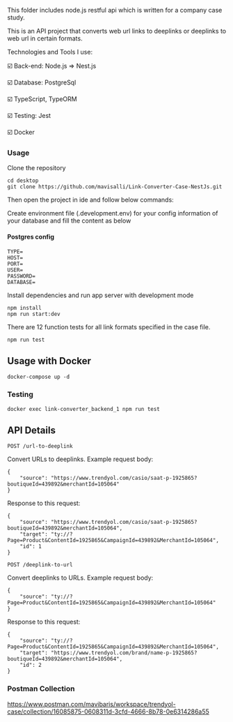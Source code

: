 This folder includes node.js restful api which is written for a company case study.

This is an API project that converts web url links to deeplinks or deeplinks to web url in certain formats.

Technologies and Tools I use:

:ballot_box_with_check: Back-end: Node.js => Nest.js

:ballot_box_with_check: Database: PostgreSql

:ballot_box_with_check: TypeScript, TypeORM

:ballot_box_with_check: Testing: Jest

:ballot_box_with_check: Docker

### Usage

Clone the repository

```
cd desktop
git clone https://github.com/mavisalli/Link-Converter-Case-NestJs.git
```

Then open the project in ide and follow below commands:

Create environment file (.development.env) for your config information of your database and fill the content as below

#### Postgres config

```
TYPE=
HOST=
PORT=
USER=
PASSWORD=
DATABASE=
```

Install dependencies and run app server with development mode

```
npm install
npm run start:dev
```

There are 12 function tests for all link formats specified in the case file.

```
npm run test
```

## Usage with Docker

```
docker-compose up -d
```

### Testing

```
docker exec link-converter_backend_1 npm run test
```

## API Details

`POST /url-to-deeplink`

Convert URLs to deeplinks. Example request body:

```
{
    "source": "https://www.trendyol.com/casio/saat-p-1925865?boutiqueId=439892&merchantId=105064"
}
```

Response to this request:

```
{
    "source": "https://www.trendyol.com/casio/saat-p-1925865?boutiqueId=439892&merchantId=105064",
    "target": "ty://?Page=Product&ContentId=1925865&CampaignId=439892&MerchantId=105064",
    "id": 1
}
```

`POST /deeplink-to-url`

Convert deeplinks to URLs. Example request body:

```
{
    "source": "ty://?Page=Product&ContentId=1925865&CampaignId=439892&MerchantId=105064"
}
```

Response to this request:

```
{
    "source": "ty://?Page=Product&ContentId=1925865&CampaignId=439892&MerchantId=105064",
    "target": "https://www.trendyol.com/brand/name-p-1925865?boutiqueId=439892&merchantId=105064",
    "id": 2
}
```

### Postman Collection

https://www.postman.com/mavibaris/workspace/trendyol-case/collection/16085875-0608311d-3cfd-4666-8b78-0e6314286a55

